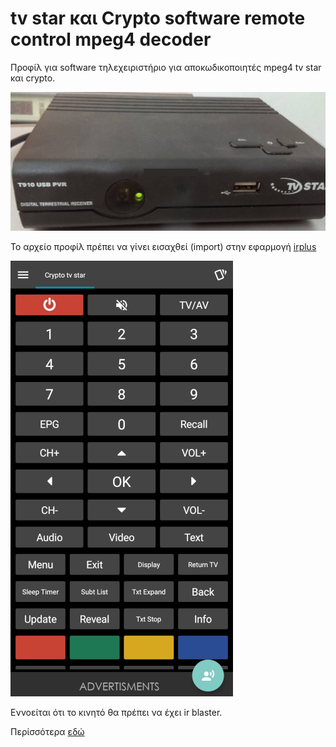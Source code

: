 # tv star και Crypto software remote control mpeg4 decoder

Προφίλ για software τηλεχειριστήριο για αποκωδικοποιητές mpeg4 tv star και crypto.

![tv star t910](images/t910-tv-star.png)

Το αρχείο προφίλ πρέπει να γίνει εισαχθεί (import) στην εφαρμογή [irplus](https://play.google.com/store/apps/details?id=net.binarymode.android.irplus&hl=el&gl=US)

![irplus remote control](images/tv-star-crypto.png)

Εννοείται ότι το κινητό θα πρέπει να έχει ir blaster.

Περίσσότερα [εδώ](https://ale3andro.gr/blog/2023/03/01/%cf%84%ce%b7%ce%bb%ce%b5%cf%87%ce%b5%ce%b9%cf%81%ce%b9%cf%83%cf%84%ce%ae%cf%81%ce%b9%ce%bf-%ce%b1%cf%80%ce%bf%ce%ba%cf%89%ce%b4%ce%b9%ce%ba%ce%bf%cf%80%ce%bf%ce%b9%ce%b7%cf%84%ce%ae-tv-star-%ce%ba/)

